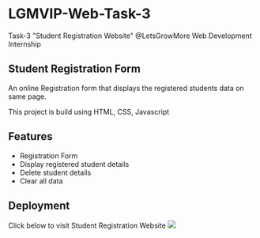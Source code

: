 # LGMVIP-Web-Task-3
Task-3 "Student Registration Website" @LetsGrowMore Web Development Internship

## Student Registration Form 
<p>An online Registration form that displays the registered students data on same page. </p>
<p>This project is build using HTML, CSS, Javascript</p>

## Features
<ul>
  <li>
      Registration Form 
  </li>
  <li>
    Display registered student details 
  </li>
  <li>
    Delete student details
  </li>
  <li>
    Clear all data
  </li>
</ul>

## Deployment
Click below to visit Student Registration Website 
<a href="https://palakk4563.github.io/LGMVIP-Web-Task-3/"><img src="https://github.com/palakk4563/LGMVIP-Web-Task-3/assets/116274445/31ac7e45-1bd2-45f5-8013-da33476917e9"></a>
